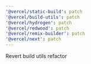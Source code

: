 ```yaml
---
'@vercel/static-build': patch
'@vercel/build-utils': patch
'@vercel/hydrogen': patch
'@vercel/redwood': patch
'@vercel/remix-builder': patch
'@vercel/next': patch
---
```


Revert build utils refactor
